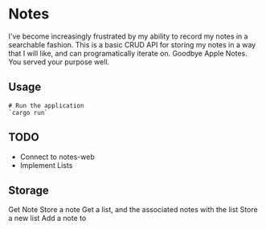 # Notes
I've become increasingly frustrated by my ability to record my notes in a searchable fashion.
This is a basic CRUD API for storing my notes in a way that I will like, and can programatically iterate on.
Goodbye Apple Notes. You served your purpose well.

## Usage
```
# Run the application
`cargo run`
```


## TODO
- Connect to notes-web
- Implement Lists

## Storage

Get Note
Store a note
Get a list, and the associated notes with the list
Store a new list
Add a note to



